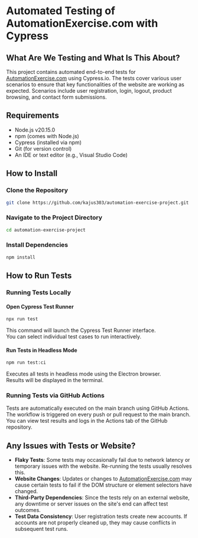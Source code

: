 # Automated Testing of AutomationExercise.com with Cypress

## What Are We Testing and What Is This About?
This project contains automated end-to-end tests for [AutomationExercise.com](https://automationexercise.com) using Cypress.io. The tests cover various user scenarios to ensure that key functionalities of the website are working as expected. Scenarios include user registration, login, logout, product browsing, and contact form submissions.

## Requirements
- Node.js v20.15.0
- npm (comes with Node.js)
- Cypress (installed via npm)
- Git (for version control)
- An IDE or text editor (e.g., Visual Studio Code)

## How to Install

### Clone the Repository
```bash
git clone https://github.com/kajus303/automation-exercise-project.git
```

### Navigate to the Project Directory
```bash
cd automation-exercise-project
```

### Install Dependencies
```bash
npm install
```

## How to Run Tests

### Running Tests Locally

#### Open Cypress Test Runner
```bash
npx run test
```
This command will launch the Cypress Test Runner interface.  
You can select individual test cases to run interactively.

#### Run Tests in Headless Mode
```bash
npm run test:ci
```
Executes all tests in headless mode using the Electron browser.  
Results will be displayed in the terminal.

### Running Tests via GitHub Actions
Tests are automatically executed on the main branch using GitHub Actions.  
The workflow is triggered on every push or pull request to the main branch.  
You can view test results and logs in the Actions tab of the GitHub repository.

## Any Issues with Tests or Website?
- **Flaky Tests**: Some tests may occasionally fail due to network latency or temporary issues with the website. Re-running the tests usually resolves this.
- **Website Changes**: Updates or changes to [AutomationExercise.com](https://automationexercise.com) may cause certain tests to fail if the DOM structure or element selectors have changed.
- **Third-Party Dependencies**: Since the tests rely on an external website, any downtime or server issues on the site's end can affect test outcomes.
- **Test Data Consistency**: User registration tests create new accounts. If accounts are not properly cleaned up, they may cause conflicts in subsequent test runs.
